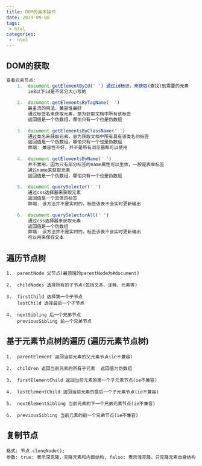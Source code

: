 ```yaml
---
title: DOM的基本操作
date: 2019-09-08
tags:
 - html
categories:
 -  html
---
```


## DOM的获取
```js
查看元素节点:
	1.  document.getElementById(' ') 通过id标识，来获取(查找)到需要的元素
	    ie8以下id是不区分大小写的
	
	2.  document.getElementsByTagName(' ')  
	    最主流的用法，兼容性最好
	    通过标签名来获取元素，意为获取文档中所有该标签
	    返回值是一个伪数组，哪怕只有一个也是伪数组
		
	3.  document.getElementsByClassName(' ')  
	    通过类名来获取元素，意为获取文档中所有具有该类名的标签
	    返回值是一个伪数组，哪怕只有一个也是伪数组
	    弊端: 兼容性不好，并不是所有浏览器都可以使用
	
	4.  document.getElementsByName(' ')  
	    并不常用，因为只有部分标签的name属性可以生效，一般是表单标签
	    通过name来获取元素
	    返回值是一个伪数组，哪怕只有一个也是伪数组
	
	5.  document.querySelector(' ')
	    通过css选择器来获取元素
	    返回值是一个具体的标签
	    弊端: 该方法并不是实时的，标签该表不会实时更新输出
		
	6.  document.querySelectorAll(' ')
	    通过css选择器来获取元素
	    返回值是一个伪数组
	    弊端: 该方法并不是实时的，标签该表不会实时更新输出
	    可以用来保存父本

```
			
##  遍历节点树
	1.  parentNode 父节点(最顶端的parentNode为#document)
	
	2.  childNodes 选择所有的子节点(包括文本、注释、元素等)
	
	3.  firstChild 选择第一个子节点
	    lastChild 选择最后一个子节点
	
	4.  nextSibling 后一个兄弟节点
	    previousSibling 前一个兄弟节点
	
##  基于元素节点树的遍历 (遍历元素节点树)
	1.  parentElement 返回当前元素的父元素节点(ie不兼容)
	
	2.  children 返回当前元素的所有子元素  返回值为伪数组
	
	3.  firstElementChild 返回当前元素的第一个子元素节点(ie不兼容)
	
	4.  lastElementChild 返回当前元素的最后一个子元素节点(ie不兼容)
	
	5.  nextElementSibling 当前元素的下一个兄弟元素节点(ie不兼容)
	
	6.  previousSibling 当前元素的前一个兄弟节点(ie不兼容)

## 复制节点

    格式: 节点.cloneNode();
	参数: true: 表示深克隆，克隆元素和内部结构, false: 表示浅克隆，只克隆元素自身结构

